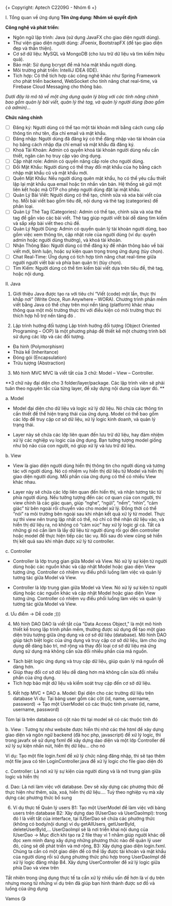 {+ Copyright: Aptech C2209G - Nhóm 6 +}

I. Tổng quan về ứng dụng
**Tên ứng dụng: Nhóm sẽ quyết định**

**Công nghệ và phát triển:**

- Ngôn ngữ lập trình: Java (sử dụng JavaFX cho giao diện người dùng).
- Thư viện giao diện người dùng: JFoenix, BootstrapFX (để tạo giao diện đẹp và thân thiện).
- Cơ sở dữ liệu: MySQL và MongoDB (cho lưu trữ dữ liệu và tìm kiếm hiệu quả).
- Bảo mật: Sử dụng bcrypt để mã hóa mật khẩu người dùng.
- Môi trường phát triển: IntelliJ IDEA (IDE).
- Tích hợp: Có thể tích hợp các công nghệ khác như Spring Framework cho phát triển backend, WebSocket cho tính năng chat real-time, và Firebase Cloud Messaging cho thông báo.

_Dưới đây là mô tả về một ứng dụng quản lý blog với các tính năng chính bao gồm quản lý bài viết, quản lý thẻ tag, và quản lý người dùng (bao gồm cả admin)..._

**Chức năng chính**

- [ ] Đăng ký: Người dùng có thể tạo một tài khoản mới bằng cách cung cấp thông tin như tên, địa chỉ email và mật khẩu.
- [ ] Đăng nhập: Người dùng đã đăng ký có thể đăng nhập vào tài khoản của họ bằng cách nhập địa chỉ email và mật khẩu đã đăng ký.
- [ ] Khoá Tài Khoản: Admin có quyền khoá tài khoản người dùng nếu cần thiết, ngăn cản họ truy cập vào ứng dụng.
- [ ] Cập nhật role: Admin có quyền nâng cấp role cho người dùng.
- [ ] Đổi Mật Khẩu: Người dùng có thể thay đổi mật khẩu của họ bằng cách nhập mật khẩu cũ và mật khẩu mới.
- [ ] Quên Mật Khẩu: Nếu người dùng quên mật khẩu, họ có thể yêu cầu thiết lập lại mật khẩu qua email hoặc tin nhắn văn bản. Hệ thống sẽ gửi một liên kết hoặc mã OTP cho phép người dùng đặt lại mật khẩu.
- [ ] Quản Lý Bài Viết: Người dùng có thể tạo, chỉnh sửa và xóa bài viết của họ. Mỗi bài viết bao gồm tiêu đề, nội dung và thẻ tag (categories) để phân loại.
- [ ] Quản Lý Thẻ Tag (Categories): Admin có thể tạo, chỉnh sửa và xóa thẻ tag để gắn vào các bài viết. Thẻ tag giúp người viết bài dễ dàng tìm kiếm và sắp xếp bài viết theo chủ đề.
- [ ] Quản Lý Người Dùng: Admin có quyền quản lý tài khoản người dùng, bao gồm việc xem thông tin, cập nhật role của người dùng (ví dụ: quyền admin hoặc người dùng thường), và khoá tài khoản.
- [ ] Nhận Thông Báo: Người dùng có thể đăng ký để nhận thông báo về bài viết mới, bình luận, hoặc sự kiện quan trọng trong ứng dụng (tùy chọn).
- [ ] Chat Real-Time: Ứng dụng có tích hợp tính năng chat real-time giữa người người viết bài và phía ban quản trị (tùy chọn).
- [ ] Tìm Kiếm: Người dùng có thể tìm kiếm bài viết dựa trên tiêu đề, thẻ tag, hoặc nội dung.

II. Java
1. Giới thiệu
Java được tạo ra với tiêu chí “Viết (code) một lần, thực thi khắp nơi” (Write Once, Run Anywhere  – WORA). Chương trình phần mềm viết bằng Java có thể chạy trên mọi nền tảng (platform) khác nhau thông qua một môi trường thực thi với điều kiện có môi trường thực thi thích hợp hỗ trợ nền tảng đó .

2. Lập trình hướng đối tượng
Lập trình hướng đối tượng (Object Oriented Programing – OOP) là một phương pháp để thiết kế một chương trình bởi sử dụng các lớp và các đối tượng.

- Đa hình (Polymorphism)
- Thừa kế (Inheritance)
- Đóng gói (Encapsulation)
- Trừu tượng (Abstraction)

3. Mô hình MVC
MVC là viết tắt của 3 chữ: Model – View – Controller.

**3 chữ này đại diện cho 3 folder/layer/package. Các lập trình viên sẽ phải tuân theo nguyên tắc của từng layer, để xây dựng nội dung của layer đó. **

a. Model
- Model đại diện cho dữ liệu và logic xử lý dữ liệu. Nó chứa các thông tin cần thiết để thể hiện trạng thái của ứng dụng. Model có thể bao gồm các lớp để truy cập cơ sở dữ liệu, xử lý logic kinh doanh, và quản lý trạng thái.

- Layer này sẽ chứa các lớp liên quan đến lưu trữ dữ liệu, hay đảm nhiệm xử lý các nghiệp vụ logic của ứng dụng. Bạn tưởng tượng model giống như bộ não của con người, nó giúp xử lý và lưu trữ dữ liệu.


b. View
- View là giao diện người dùng hiển thị thông tin cho người dùng và tương tác với người dùng. Nó có nhiệm vụ hiển thị dữ liệu từ Model và hiển thị giao diện người dùng. Mỗi phần của ứng dụng có thể có nhiều View khác nhau.

- Layer này sẽ chứa các lớp liên quan đến hiển thị, và nhận tương tác từ phía người dùng. Nếu tưởng tượng đến các cơ quan của con người, thì view chính là các giác quan, giúp “nghe”, “ngửi”, “nếm”, “nhìn”, “cảm giác” từ bên ngoài rồi chuyển vào cho model xử lý. Đồng thời có thể “nói” ra môi trường bên ngoài sau khi nhận kết quả xử lý từ model. Thực sự thì view nên trung lập nhất có thể, nó chỉ có thể nhận dữ liệu vào, và hiển thị dữ liệu ra, nó không có “cảm xúc” hay xử lý logic gì cả. Tất cả những gì nó cần làm là lấy dữ liệu từ người dùng rồi gọi đến controller hoặc model để thực hiện tiếp các tác vụ. Rồi sau đó view cũng sẽ hiển thị kết quả sau khi nhận được xử lý từ controller.


c. Controller
- Controller là lớp trung gian giữa Model và View. Nó xử lý sự kiện từ người dùng hoặc các nguồn khác và cập nhật Model hoặc giao diện View tương ứng. Controller có nhiệm vụ điều phối luồng làm việc và quản lý tương tác giữa Model và View.

- Controller là lớp trung gian giữa Model và View. Nó xử lý sự kiện từ người dùng hoặc các nguồn khác và cập nhật Model hoặc giao diện View tương ứng. Controller có nhiệm vụ điều phối luồng làm việc và quản lý tương tác giữa Model và View.


d. Ưu điểm
-> Dễ code ;)))


4. Mô hình DAO 
DAO là viết tắt của "Data Access Object," là một mô hình thiết kế trong lập trình phần mềm, thường được sử dụng để tạo một giao diện trừu tượng giữa ứng dụng và cơ sở dữ liệu (database). Mô hình DAO giúp tách biệt logic của ứng dụng và truy cập cơ sở dữ liệu, làm cho ứng dụng dễ dàng bảo trì, mở rộng và thay đổi loại cơ sở dữ liệu mà ứng dụng sử dụng mà không cần sửa đổi nhiều phần của mã nguồn.

- Tách biệt logic ứng dụng và truy cập dữ liệu, giúp quản lý mã nguồn dễ dàng hơn.
- Giúp thay đổi cơ sở dữ liệu dễ dàng hơn mà không cần sửa đổi nhiều phần của ứng dụng.
- Tích hợp bảo mật dữ liệu và kiểm soát truy cập đến cơ sở dữ liệu.


5. Kết hợp MVC + DAO 
a. Model: Đại diện cho các trường dữ liệu trên database 
Ví dụ: Tại bảng user gồm các cột (id, name, username, password)
-> Tạo một UserModel có các thuộc tính private (id, name, username, password)

Tóm lại là trên database có cột nào thì tại model sẽ có các thuộc tính đó 

b. View : Tương tự như website được hiển thị nhờ các thẻ html để xây dựng giao diện và ngôn ngữ backend (đã học php, javascript) để xử lý logic, thì trong javafx sẽ sử dụng fxml để xây dựng dao diện và một lớp Controller để xử lý sự kiện nhấn nút, hiển thị dữ liệu... cho nó 

Ví dụ: Tạo một file login.fxml để xử lý chức năng đăng nhập, thì sẽ tạo thêm một file java có tên LoginController.java để xử lý logic cho file giao diện đó 

c. Controller: Là nơi xử lý sự kiện của người dùng và là nơi trung gian giữa logic và hiển thị 

d. Dao: Là nơi làm việc với database. Dev sẽ xây dựng các phương thức để thực hiện như thêm, sửa, xoá, hiển thị dữ liệu.... Tuỳ theo nghiệp vụ mà xây dựng các phương thức bổ sung 

6. Ví dụ thực tế 
Quản lý users
B1: Tạo một UserModel để làm việc với bảng users trên database 
B2: Xây dựng dao (IUserDao và UserDaoImpl): trong đó I là viết tắt của interface, tại IUSerDao sẽ chứa các phướng thức (không có body/nội dung) ví dụ getAllUsers, getUserById, deleteUserById,... UserDaoImpl sẽ là nơi triển khai nội dung của IUserDao -> Mục đích khi tạo ra 2 file thay vì 1 nhằm giúp người khác dễ đọc xem mình đang xây dựng những phương thức nào để quản lý user đó, cũng sẽ dễ phát triển và mở rộng,
B3: Xây dựng giao diện login.fxml. Chúng ta cần có một giao diện để có thể lấy được tài khoản và mật khẩu của người dùng rồi sử dụng phương thức phù hợp trong UserDaoImpl để xử lý logic đăng nhập
B4. Xây dựng UserController để xử lý logic giữa phía Dao và view trên 


Tất nhiên trong ứng dụng thực tế ta cần xử lý nhiều vấn đề hơn là ví dụ trên nhưng mong từ những ví dụ trên đã giúp bạn hình thành được sơ đồ và luồng của ứng dụng 

Vamos 😘

